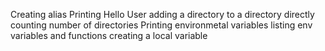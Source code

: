 Creating alias
Printing Hello User
adding a directory to a directory directly
counting number of directories
Printing environmetal variables
listing env variables and functions
creating a local variable

